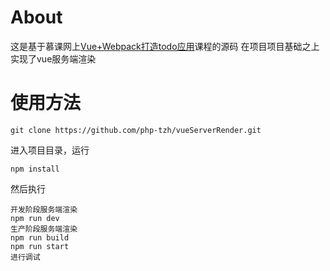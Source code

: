 # About
这是基于慕课网上[Vue+Webpack打造todo应用](https://www.imooc.com/learn/935)课程的源码
在项目项目基础之上实现了vue服务端渲染

# 使用方法
```
git clone https://github.com/php-tzh/vueServerRender.git
```
进入项目目录，运行
```
npm install
```
然后执行
```
开发阶段服务端渲染
npm run dev
生产阶段服务端渲染
npm run build
npm run start
进行调试
